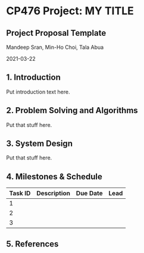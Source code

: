 # CP476 Project: MY TITLE

## Project Proposal Template

Mandeep Sran, Min-Ho Choi, Tala Abua

2021-03-22

## 1. Introduction

Put introduction text here.

## 2. Problem Solving and Algorithms

Put that stuff here.

## 3. System Design

Put that stuff here.

## 4. Milestones & Schedule

| Task ID | Description | Due Date | Lead |
| ------- | ----------- | -------- | ---- |
| 1       |             |          |      |
| 2       |             |          |      |
| 3       |             |          |      |

## 5. References
